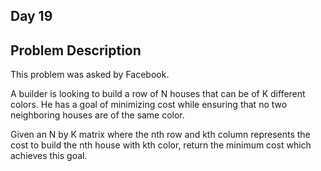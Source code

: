 ## Day 19
  
Problem Description
---
  
This problem was asked by Facebook.
  
A builder is looking to build a row of N houses that can be of K different colors. He has a goal of minimizing cost while ensuring that no two neighboring houses are of the same color.
  
Given an N by K matrix where the nth row and kth column represents the cost to build the nth house with kth color, return the minimum cost which achieves this goal.